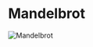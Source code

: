 # Mandelbrot
 
![Mandelbrot](https://github.com/591291-hvl/Mandelbrot/assets/69840782/3ea6af1a-47c5-4093-96a7-6ac96eaf8b47)
